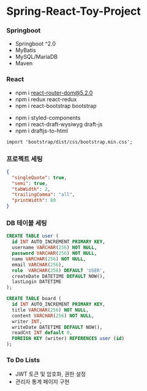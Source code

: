 # Spring-React-Toy-Project

### Springboot

- Springboot ^2.0
- MyBatis
- MySQL/MariaDB
- Maven
<!--
- Security
- OAuth2
  -->

### React

- npm i react-router-dom@5.2.0
- npm i redux react-redux
- npm i react-bootstrap bootstrap
<!--
- npm i react-summernote
- npm i jquery
  -->
- npm i styled-components
- npm i react-draft-wysiwyg draft-js
- npm i draftjs-to-html

```txt
import 'bootstrap/dist/css/bootstrap.min.css';
```

### 프로젝트 세팅

```json
{
  "singleQuote": true,
  "semi": true,
  "tabWidth": 2,
  "trailingComma": "all",
  "printWidth": 80
}
```

### DB 테이블 세팅

```sql
CREATE TABLE user (
  id INT AUTO_INCREMENT PRIMARY KEY,
  username VARCHAR(256) NOT NULL,
  password VARCHAR(256) NOT NULL,
  name VARCHAR(256) NOT NULL,
  email VARCHAR(256),
  role  VARCHAR(256) DEFAULT 'USER',
  createDate DATETIME DEFAULT NOW(),
  lastLogin DATETIME
);

CREATE TABLE board (
  id INT AUTO_INCREMENT PRIMARY KEY,
  title VARCHAR(256) NOT NULL,
  content VARCHAR(256) NOT NULL,
  writer INT,
  writeDate DATETIME DEFAULT NOW(),
  readCnt INT default 0,
  FOREIGN KEY (writer) REFERENCES user (id)
);
```

### To Do Lists

- JWT 토큰 및 암호화, 권한 설정
- 관리자 통계 페이지 구현
